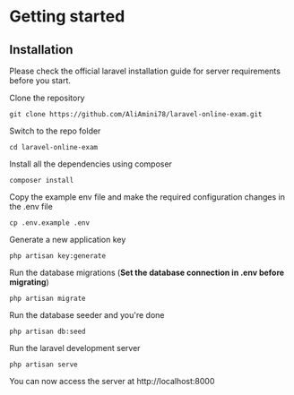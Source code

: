 



# Getting started

## Installation

Please check the official laravel installation guide for server requirements before you start.

Clone the repository

    git clone https://github.com/AliAmini78/laravel-online-exam.git

Switch to the repo folder

    cd laravel-online-exam

Install all the dependencies using composer

    composer install

Copy the example env file and make the required configuration changes in the .env file

    cp .env.example .env

Generate a new application key

    php artisan key:generate

Run the database migrations (**Set the database connection in .env before migrating**)

    php artisan migrate

Run the database seeder and you're done

    php artisan db:seed

Run the laravel development server

    php artisan serve

You can now access the server at http://localhost:8000

